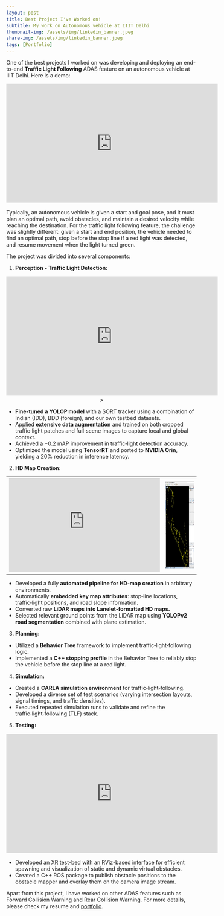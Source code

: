```yaml
---
layout: post
title: Best Project I've Worked on!
subtitle: My work on Autonomous vehicle at IIIT Delhi
thumbnail-img: /assets/img/linkedin_banner.jpeg
share-img: /assets/img/linkedin_banner.jpeg
tags: [Portfolio]
---
```



One of the best projects I worked on was developing and deploying an end-to-end **Traffic Light Following** ADAS feature on an autonomous vehicle at IIIT Delhi. Here is a demo:

<div style="text-align: center;">
  <iframe width="560" height="315" src="https://www.youtube.com/embed/Yhju9OP4RS8" frameborder="0" allow="accelerometer; autoplay; clipboard-write; encrypted-media; gyroscope; picture-in-picture" allowfullscreen></iframe>
</div>

Typically, an autonomous vehicle is given a start and goal pose, and it must plan an optimal path, avoid obstacles, and maintain a desired velocity while reaching the destination. For the traffic light following feature, the challenge was slightly different: given a start and end position, the vehicle needed to find an optimal path, stop before the stop line if a red light was detected, and resume movement when the light turned green.

The project was divided into several components:

1. **Perception - Traffic Light Detection:**

<div style="text-align: center;">
<iframe width="560" height="315" src="https://www.youtube.com/embed/Xk02kCv9rg4?si=R9IiWfNY6XajW9CX" title="YouTube video player" frameborder="0" allow="accelerometer; autoplay; clipboard-write; encrypted-media; gyroscope; picture-in-picture; web-share" referrerpolicy="strict-origin-when-cross-origin" allowfullscreen></iframe>>
</div>

- **Fine‑tuned a YOLOP model** with a SORT tracker using a combination of Indian (IDD), BDD (foreign), and our own testbed datasets.
- Applied **extensive data augmentation** and trained on both cropped traffic‑light patches and full‑scene images to capture local and global context.
- Achieved a +0.2 mAP improvement in traffic‑light detection accuracy.
- Optimized the model using **TensorRT** and ported to **NVIDIA Orin**, yielding a 20% reduction in inference latency.

2. **HD Map Creation:**


<table>
  <tr>
    <td>
      <iframe width="400" height="250" src="https://www.youtube.com/embed/KkV2-nVDkjs?si=NwUHQomD-fs62hSY" title="YouTube video player" frameborder="0" allow="accelerometer; autoplay; clipboard-write; encrypted-media; gyroscope; picture-in-picture; web-share" referrerpolicy="strict-origin-when-cross-origin" allowfullscreen></iframe>
    </td>
    <td>
      <img src="/assets/img/lanelet_map_josm.png" alt="Placeholder image" width="450" height="230" />
    </td>
  </tr>
</table>

- Developed a fully **automated pipeline for HD‑map creation** in arbitrary environments.
- Automatically **embedded key map attributes**: stop‑line locations, traffic‑light positions, and road slope information.
- Converted raw **LiDAR maps into Lanelet‑formatted HD maps.**
- Selected relevant ground points from the LiDAR map using **YOLOPv2 road segmentation** combined with plane estimation.

3. **Planning:**  
- Utilized a **Behavior Tree** framework to implement traffic‑light‑following logic.
- Implemented a **C++ stopping profile** in the Behavior Tree to reliably stop the vehicle before the stop line at a red light.

4. **Simulation:**
- Created a **CARLA simulation environment** for traffic‑light‑following.
- Developed a diverse set of test scenarios (varying intersection layouts, signal timings, and traffic densities).
- Executed repeated simulation runs to validate and refine the traffic‑light‑following (TLF) stack.

5. **Testing:**

<div style="text-align: center;">
<iframe width="560" height="315" src="https://www.youtube.com/embed/Di3NJoGd9E0?si=QR66OrS7gf-aodUt" title="YouTube video player" frameborder="0" allow="accelerometer; autoplay; clipboard-write; encrypted-media; gyroscope; picture-in-picture; web-share" referrerpolicy="strict-origin-when-cross-origin" allowfullscreen></iframe>
</div>

- Developed an XR test-bed with an RViz-based interface for efficient spawning and visualization of static and dynamic virtual obstacles.
- Created a C++ ROS package to publish obstacle positions to the obstacle mapper and overlay them on the camera image stream.

Apart from this project, I have worked on other ADAS features such as Forward Collision Warning and Rear Collision Warning. For more details, please check my resume and [portfolio](https://soumya997.github.io/aboutme/).
